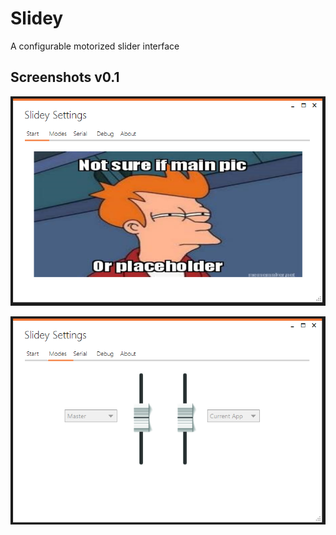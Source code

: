 # Slidey

A configurable motorized slider interface 

## Screenshots v0.1

![1](https://raw.githubusercontent.com/afonsus1997/Slidey/master/screenshots/1.png)

![2](https://raw.githubusercontent.com/afonsus1997/Slidey/master/screenshots/2.png)

